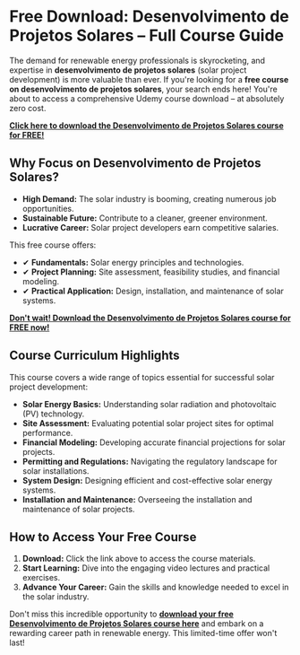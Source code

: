 # Free Download: Desenvolvimento de Projetos Solares – Full Course Guide

The demand for renewable energy professionals is skyrocketing, and expertise in **desenvolvimento de projetos solares** (solar project development) is more valuable than ever. If you're looking for a **free course on desenvolvimento de projetos solares**, your search ends here! You're about to access a comprehensive Udemy course download – at absolutely zero cost.

[**Click here to download the Desenvolvimento de Projetos Solares course for FREE!**](https://udemywork.com/desenvolvimento-de-projetos-solares)

## Why Focus on Desenvolvimento de Projetos Solares?

*   **High Demand:** The solar industry is booming, creating numerous job opportunities.
*   **Sustainable Future:** Contribute to a cleaner, greener environment.
*   **Lucrative Career:** Solar project developers earn competitive salaries.

This free course offers:

*   ✔ **Fundamentals:** Solar energy principles and technologies.
*   ✔ **Project Planning:** Site assessment, feasibility studies, and financial modeling.
*   ✔ **Practical Application:** Design, installation, and maintenance of solar systems.

[**Don't wait! Download the Desenvolvimento de Projetos Solares course for FREE now!**](https://udemywork.com/desenvolvimento-de-projetos-solares)

## Course Curriculum Highlights

This course covers a wide range of topics essential for successful solar project development:

*   **Solar Energy Basics:** Understanding solar radiation and photovoltaic (PV) technology.
*   **Site Assessment:** Evaluating potential solar project sites for optimal performance.
*   **Financial Modeling:** Developing accurate financial projections for solar projects.
*   **Permitting and Regulations:** Navigating the regulatory landscape for solar installations.
*   **System Design:** Designing efficient and cost-effective solar energy systems.
*   **Installation and Maintenance:** Overseeing the installation and maintenance of solar projects.

## How to Access Your Free Course

1.  **Download:** Click the link above to access the course materials.
2.  **Start Learning:** Dive into the engaging video lectures and practical exercises.
3.  **Advance Your Career:** Gain the skills and knowledge needed to excel in the solar industry.

Don't miss this incredible opportunity to **[download your free Desenvolvimento de Projetos Solares course here](https://udemywork.com/desenvolvimento-de-projetos-solares)** and embark on a rewarding career path in renewable energy. This limited-time offer won't last!
